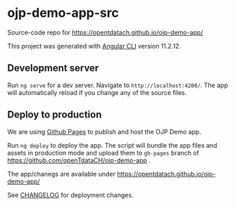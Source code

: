# ojp-demo-app-src

Source-code repo for https://opentdatach.github.io/ojp-demo-app/

This project was generated with [Angular CLI](https://github.com/angular/angular-cli) version 11.2.12.

## Development server

Run `ng serve` for a dev server. Navigate to `http://localhost:4200/`. The app will automatically reload if you change any of the source files.

## Deploy to production

We are using [Github Pages](https://pages.github.com/) to publish and host the OJP Demo app.

Run `ng deploy` to deploy the app. The script will bundle the app files and assets in production mode and upload them to `gh-pages` branch of https://github.com/openTdataCH/ojp-demo-app .

The app/chanegs are available under https://opentdatach.github.io/ojp-demo-app/

See [CHANGELOG](./CHANGELOG.md) for deployment changes.
